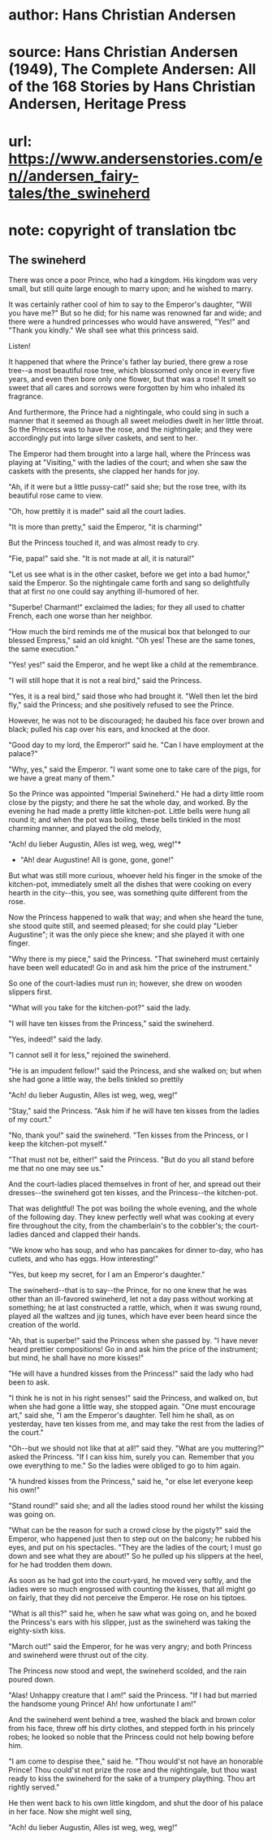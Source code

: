 # author: Hans Christian Andersen
# source: Hans Christian Andersen (1949), The Complete Andersen: All of the 168 Stories by Hans Christian Andersen, Heritage Press
# url: https://www.andersenstories.com/en//andersen_fairy-tales/the_swineherd
# note: copyright of translation tbc

## The swineherd 

There was once a poor Prince, who had a kingdom. His kingdom was very
small, but still quite large enough to marry upon; and he wished to
marry.

It was certainly rather cool of him to say to the Emperor's daughter,
"Will you have me?" But so he did; for his name was renowned far and
wide; and there were a hundred princesses who would have answered,
"Yes!" and "Thank you kindly." We shall see what this princess said.

Listen!

It happened that where the Prince's father lay buried, there grew a
rose tree--a most beautiful rose tree, which blossomed only once in
every five years, and even then bore only one flower, but that was a
rose! It smelt so sweet that all cares and sorrows were forgotten by him
who inhaled its fragrance.

And furthermore, the Prince had a nightingale, who could sing in such a
manner that it seemed as though all sweet melodies dwelt in her little
throat. So the Princess was to have the rose, and the nightingale; and
they were accordingly put into large silver caskets, and sent to her.

The Emperor had them brought into a large hall, where the Princess was
playing at "Visiting," with the ladies of the court; and when she saw
the caskets with the presents, she clapped her hands for joy.

"Ah, if it were but a little pussy-cat!" said she; but the rose tree,
with its beautiful rose came to view.

"Oh, how prettily it is made!" said all the court ladies.

"It is more than pretty," said the Emperor, "it is charming!"

But the Princess touched it, and was almost ready to cry.

"Fie, papa!" said she. "It is not made at all, it is natural!"

"Let us see what is in the other casket, before we get into a bad
humor," said the Emperor. So the nightingale came forth and sang so
delightfully that at first no one could say anything ill-humored of her.

"Superbe! Charmant!" exclaimed the ladies; for they all used to
chatter French, each one worse than her neighbor.

"How much the bird reminds me of the musical box that belonged to our
blessed Empress," said an old knight. "Oh yes! These are the same
tones, the same execution."

"Yes! yes!" said the Emperor, and he wept like a child at the
remembrance.

"I will still hope that it is not a real bird," said the Princess.

"Yes, it is a real bird," said those who had brought it. "Well then
let the bird fly," said the Princess; and she positively refused to see
the Prince.

However, he was not to be discouraged; he daubed his face over brown and
black; pulled his cap over his ears, and knocked at the door.

"Good day to my lord, the Emperor!" said he. "Can I have employment
at the palace?"

"Why, yes," said the Emperor. "I want some one to take care of the
pigs, for we have a great many of them."

So the Prince was appointed "Imperial Swineherd." He had a dirty
little room close by the pigsty; and there he sat the whole day, and
worked. By the evening he had made a pretty little kitchen-pot. Little
bells were hung all round it; and when the pot was boiling, these bells
tinkled in the most charming manner, and played the old melody,

"Ach! du lieber Augustin,
Alles ist weg, weg, weg!"*

* "Ah! dear Augustine!
All is gone, gone, gone!"

But what was still more curious, whoever held his finger in the smoke of
the kitchen-pot, immediately smelt all the dishes that were cooking on
every hearth in the city--this, you see, was something quite different
from the rose.

Now the Princess happened to walk that way; and when she heard the tune,
she stood quite still, and seemed pleased; for she could play "Lieber
Augustine"; it was the only piece she knew; and she played it with one
finger.

"Why there is my piece," said the Princess. "That swineherd must
certainly have been well educated! Go in and ask him the price of the
instrument."

So one of the court-ladies must run in; however, she drew on wooden
slippers first.

"What will you take for the kitchen-pot?" said the lady.

"I will have ten kisses from the Princess," said the swineherd.

"Yes, indeed!" said the lady.

"I cannot sell it for less," rejoined the swineherd.

"He is an impudent fellow!" said the Princess, and she walked on; but
when she had gone a little way, the bells tinkled so prettily

"Ach! du lieber Augustin,
Alles ist weg, weg, weg!"

"Stay," said the Princess. "Ask him if he will have ten kisses from
the ladies of my court."

"No, thank you!" said the swineherd. "Ten kisses from the Princess,
or I keep the kitchen-pot myself."

"That must not be, either!" said the Princess. "But do you all stand
before me that no one may see us."

And the court-ladies placed themselves in front of her, and spread out
their dresses--the swineherd got ten kisses, and the Princess--the
kitchen-pot.

That was delightful! The pot was boiling the whole evening, and the
whole of the following day. They knew perfectly well what was cooking at
every fire throughout the city, from the chamberlain's to the
cobbler's; the court-ladies danced and clapped their hands.

"We know who has soup, and who has pancakes for dinner to-day, who has
cutlets, and who has eggs. How interesting!"

"Yes, but keep my secret, for I am an Emperor's daughter."

The swineherd--that is to say--the Prince, for no one knew that he was
other than an ill-favored swineherd, let not a day pass without working
at something; he at last constructed a rattle, which, when it was swung
round, played all the waltzes and jig tunes, which have ever been heard
since the creation of the world.

"Ah, that is superbe!" said the Princess when she passed by. "I have
never heard prettier compositions! Go in and ask him the price of the
instrument; but mind, he shall have no more kisses!"

"He will have a hundred kisses from the Princess!" said the lady who
had been to ask.

"I think he is not in his right senses!" said the Princess, and walked
on, but when she had gone a little way, she stopped again. "One must
encourage art," said she, "I am the Emperor's daughter. Tell him he
shall, as on yesterday, have ten kisses from me, and may take the rest
from the ladies of the court."

"Oh--but we should not like that at all!" said they. "What are you
muttering?" asked the Princess. "If I can kiss him, surely you can.
Remember that you owe everything to me." So the ladies were obliged to
go to him again.

"A hundred kisses from the Princess," said he, "or else let everyone
keep his own!"

"Stand round!" said she; and all the ladies stood round her whilst the
kissing was going on.

"What can be the reason for such a crowd close by the pigsty?" said
the Emperor, who happened just then to step out on the balcony; he
rubbed his eyes, and put on his spectacles. "They are the ladies of the
court; I must go down and see what they are about!" So he pulled up his
slippers at the heel, for he had trodden them down.

As soon as he had got into the court-yard, he moved very softly, and the
ladies were so much engrossed with counting the kisses, that all might
go on fairly, that they did not perceive the Emperor. He rose on his
tiptoes.

"What is all this?" said he, when he saw what was going on, and he
boxed the Princess's ears with his slipper, just as the swineherd was
taking the eighty-sixth kiss.

"March out!" said the Emperor, for he was very angry; and both
Princess and swineherd were thrust out of the city.

The Princess now stood and wept, the swineherd scolded, and the rain
poured down.

"Alas! Unhappy creature that I am!" said the Princess. "If I had but
married the handsome young Prince! Ah! how unfortunate I am!"

And the swineherd went behind a tree, washed the black and brown color
from his face, threw off his dirty clothes, and stepped forth in his
princely robes; he looked so noble that the Princess could not help
bowing before him.

"I am come to despise thee," said he. "Thou would'st not have an
honorable Prince! Thou could'st not prize the rose and the nightingale,
but thou wast ready to kiss the swineherd for the sake of a trumpery
plaything. Thou art rightly served."

He then went back to his own little kingdom, and shut the door of his
palace in her face. Now she might well sing,

"Ach! du lieber Augustin,
Alles ist weg, weg, weg!"
